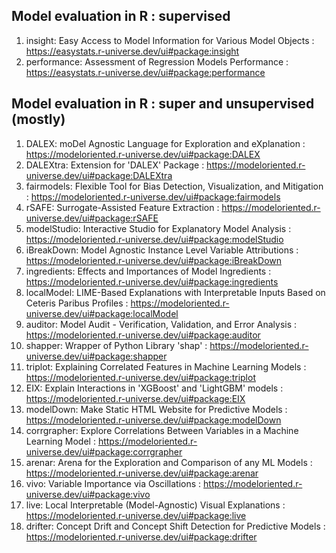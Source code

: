 ## Model evaluation in R : supervised
1. insight: Easy Access to Model Information for Various Model Objects : https://easystats.r-universe.dev/ui#package:insight
2. performance: Assessment of Regression Models Performance : https://easystats.r-universe.dev/ui#package:performance
## Model evaluation in R : super and unsupervised (mostly)
1. DALEX: moDel Agnostic Language for Exploration and eXplanation : https://modeloriented.r-universe.dev/ui#package:DALEX
2. DALEXtra: Extension for 'DALEX' Package : https://modeloriented.r-universe.dev/ui#package:DALEXtra
3. fairmodels: Flexible Tool for Bias Detection, Visualization, and Mitigation : https://modeloriented.r-universe.dev/ui#package:fairmodels
4. rSAFE: Surrogate-Assisted Feature Extraction : https://modeloriented.r-universe.dev/ui#package:rSAFE
5. modelStudio: Interactive Studio for Explanatory Model Analysis : https://modeloriented.r-universe.dev/ui#package:modelStudio
6. iBreakDown: Model Agnostic Instance Level Variable Attributions : https://modeloriented.r-universe.dev/ui#package:iBreakDown
7. ingredients: Effects and Importances of Model Ingredients : https://modeloriented.r-universe.dev/ui#package:ingredients
8. localModel: LIME-Based Explanations with Interpretable Inputs Based on Ceteris Paribus Profiles : https://modeloriented.r-universe.dev/ui#package:localModel
9. auditor: Model Audit - Verification, Validation, and Error Analysis : https://modeloriented.r-universe.dev/ui#package:auditor
10. shapper: Wrapper of Python Library 'shap' : https://modeloriented.r-universe.dev/ui#package:shapper
11. triplot: Explaining Correlated Features in Machine Learning Models : https://modeloriented.r-universe.dev/ui#package:triplot
12. EIX: Explain Interactions in 'XGBoost' and 'LightGBM' models : https://modeloriented.r-universe.dev/ui#package:EIX
13. modelDown: Make Static HTML Website for Predictive Models : https://modeloriented.r-universe.dev/ui#package:modelDown
14. corrgrapher: Explore Correlations Between Variables in a Machine Learning Model : https://modeloriented.r-universe.dev/ui#package:corrgrapher
15. arenar: Arena for the Exploration and Comparison of any ML Models : https://modeloriented.r-universe.dev/ui#package:arenar
16. vivo: Variable Importance via Oscillations : https://modeloriented.r-universe.dev/ui#package:vivo
17. live: Local Interpretable (Model-Agnostic) Visual Explanations : https://modeloriented.r-universe.dev/ui#package:live
18. drifter: Concept Drift and Concept Shift Detection for Predictive Models : https://modeloriented.r-universe.dev/ui#package:drifter

